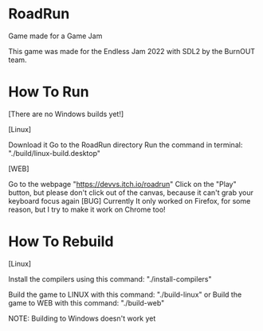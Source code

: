 # RoadRun
Game made for a Game Jam

This game was made for the Endless Jam 2022 with SDL2 by the BurnOUT team.

# How To Run

[There are no Windows builds yet!]

[Linux]

Download it
Go to the RoadRun directory
Run the command in terminal: "./build/linux-build.desktop"

[WEB]

Go to the webpage "https://devvs.itch.io/roadrun"
Click on the "Play" button, but please don't click out of the canvas, because it can't grab your keyboard focus again [BUG]
Currently It only worked on Firefox, for some reason, but I try to make it work on Chrome too!

# How To Rebuild

[Linux]

Install the compilers using this command: "./install-compilers"

Build the game to LINUX with this command: "./build-linux"
or
Build the game to WEB with this command: "./build-web"

NOTE: Building to Windows doesn't work yet

